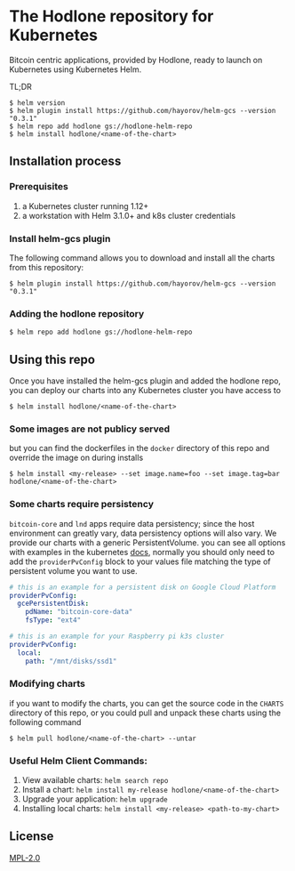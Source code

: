 # The Hodlone repository for Kubernetes
Bitcoin centric applications, provided by Hodlone, ready to launch on Kubernetes using Kubernetes Helm.

TL;DR

```shell
$ helm version
$ helm plugin install https://github.com/hayorov/helm-gcs --version "0.3.1"
$ helm repo add hodlone gs://hodlone-helm-repo
$ helm install hodlone/<name-of-the-chart>
```
## Installation process

### Prerequisites
1. a Kubernetes cluster running 1.12+
2. a workstation with Helm 3.1.0+ and k8s cluster credentials 

### Install helm-gcs plugin
The following command allows you to download and install all the charts from this repository:

```shell
$ helm plugin install https://github.com/hayorov/helm-gcs --version "0.3.1"
```

### Adding the hodlone repository

``` shell
$ helm repo add hodlone gs://hodlone-helm-repo
```

## Using this repo
Once you have installed the helm-gcs plugin and added the hodlone repo, you can deploy our charts into any Kubernetes cluster you have access to  

```shell
$ helm install hodlone/<name-of-the-chart>
```

### Some images are not publicy served
but you can find the dockerfiles in the `docker` directory of this repo and override the image on during installs

```shell
$ helm install <my-release> --set image.name=foo --set image.tag=bar hodlone/<name-of-the-chart>  
```

### Some charts require persistency
`bitcoin-core` and `lnd` apps require data persistency; since the host environment can greatly vary, data persistency options will also vary. We provide our charts with a generic PersistentVolume. you can see all options with examples in the kubernetes [docs](https://kubernetes.io/docs/concepts/storage/persistent-volumes/#types-of-persistent-volumes), normally you should only need to add the `providerPvConfig` block to your values file matching the type of persistent volume you want to use.


```yaml
# this is an example for a persistent disk on Google Cloud Platform
providerPvConfig:
  gcePersistentDisk:
    pdName: "bitcoin-core-data"
    fsType: "ext4"
```

```yaml
# this is an example for your Raspberry pi k3s cluster
providerPvConfig:
  local:
    path: "/mnt/disks/ssd1"
```

### Modifying charts
if you want to modify the charts, you can get the source code in the `CHARTS` directory of this repo, or you could pull and unpack these charts using the following command 

```shell
$ helm pull hodlone/<name-of-the-chart> --untar
```

### Useful Helm Client Commands:

1. View available charts: `helm search repo`
2. Install a chart: `helm install my-release hodlone/<name-of-the-chart>`
3. Upgrade your application: `helm upgrade`
4. Installing local charts: `helm install <my-release> <path-to-my-chart>`

## License
[MPL-2.0](https://choosealicense.com/licenses/mpl-2.0/)